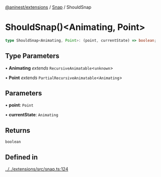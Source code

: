 [@aninest/extensions](../../index.md) / [Snap](../index.md) / ShouldSnap

# ShouldSnap()\<Animating, Point\>

```ts
type ShouldSnap<Animating, Point>: (point, currentState) => boolean;
```

## Type Parameters

• **Animating** *extends* `RecursiveAnimatable`\<`unknown`\>

• **Point** *extends* `PartialRecursiveAnimatable`\<`Animating`\>

## Parameters

• **point**: `Point`

• **currentState**: `Animating`

## Returns

`boolean`

## Defined in

[../../extensions/src/snap.ts:124](https://github.com/zphrs/aninest/blob/4def9b51a0eda7ca5b3d63922b6674c9f9434175/extensions/src/snap.ts#L124)
